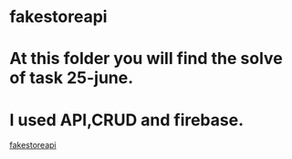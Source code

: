 # fakestoreapi
# At this folder you will find the solve of task 25-june.
# I used API,CRUD and firebase.
[fakestoreapi](https://rafahmahmoud.github.io/fakestoreapi/)